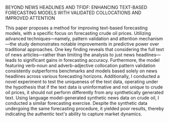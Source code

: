 BEYOND NEWS HEADLINES AND TFIDF: ENHANCING TEXT-BASED FORECASTING MODELS WITH VALIDATED COLLOCATIONS AND IMPROVED ATTENTION

This paper proposes a method for improving text-based forecasting models, with a specific focus on forecasting crude oil prices. Utilizing advanced techniques—namely, pattern validation and attention mechanism—the study demonstrates notable improvements in predictive power over traditional approaches. One key finding reveals that considering the full text of news articles—rather than limiting the analysis to just news headlines—leads to significant gains in forecasting accuracy. Furthermore, the model featuring verb-noun and adverb-adjective collocation pattern validation consistently outperforms benchmarks and models based solely on news headlines across various forecasting horizons. Additionally, I conducted a novel experiment to test the uniqueness of the text data, operating under the hypothesis that if the text data is uninformative and not unique to crude oil prices, it should not perform differently from any synthetically generated text. Using language model-generated synthetic news data on crude oil, I conducted a similar forecasting exercise. Despite the synthetic data undergoing the same forecasting procedure, it yielded poor results, thereby indicating the authentic text's ability to capture market dynamics.
